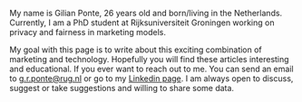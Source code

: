 My name is Gilian Ponte, 26 years old and born/living in the Netherlands. Currently, I am a PhD student at Rijksuniversiteit Groningen working on privacy and fairness in marketing models.

My goal with this page is to write about this exciting combination of marketing and technology. Hopefully you will find these articles interesting and educational. If you ever want to reach out to me. You can send an email to g.r.ponte@rug.nl or go to my [Linkedin page](https://www.linkedin.com/in/gilianponte/). I am always open to discuss, suggest or take suggestions and willing to share some data.
